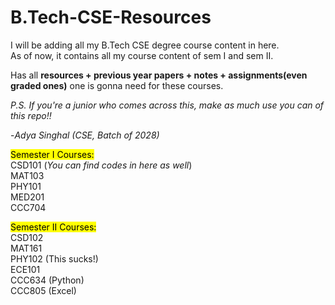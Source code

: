 # B.Tech-CSE-Resources

I will be adding all my B.Tech CSE degree course content in here.  
As of now, it contains all my course content of sem I and sem II.  

Has all **resources + previous year papers + notes + assignments(even graded ones)** one is gonna need for these courses.  

_P.S. If you're a junior who comes across this, make as much use you can of this repo!!_  

-_Adya Singhal (CSE, Batch of 2028)_  

<mark>Semester I Courses:</mark>  
CSD101 (_You can find codes in here as well_)  
MAT103  
PHY101  
MED201  
CCC704  

<mark>Semester II Courses:</mark>  
CSD102  
MAT161  
PHY102 (This sucks!)  
ECE101  
CCC634 (Python)  
CCC805 (Excel)  
